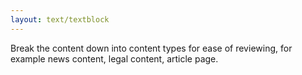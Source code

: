 ```yaml
---
layout: text/textblock
---
```


Break the content down into content types for ease of reviewing, for example news content, legal content, article page.
